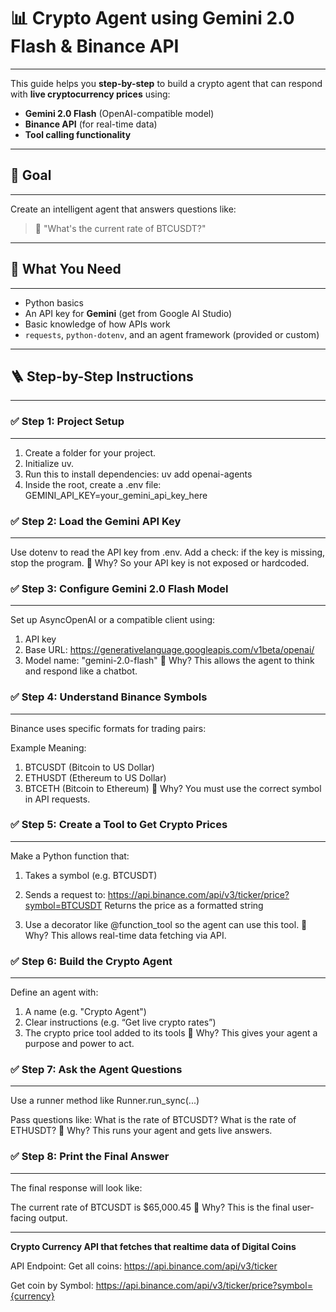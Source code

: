 # 📊 Crypto Agent using Gemini 2.0 Flash & Binance API
---

This guide helps you **step-by-step** to build a crypto agent that can respond with **live cryptocurrency prices** using:

- **Gemini 2.0 Flash** (OpenAI-compatible model)
- **Binance API** (for real-time data)
- **Tool calling functionality**

---

## 🎯 Goal
---

Create an intelligent agent that answers questions like:

> 💬 "What's the current rate of BTCUSDT?"

---

## 🧰 What You Need
---

- Python basics
- An API key for **Gemini** (get from Google AI Studio)
- Basic knowledge of how APIs work
- `requests`, `python-dotenv`, and an agent framework (provided or custom)

---

## 🪜 Step-by-Step Instructions
---

### ✅ Step 1: Project Setup
---

1. Create a folder for your project.
2. Initialize uv.
3. Run this to install dependencies:
   uv add openai-agents
4. Inside the root, create a .env file:
   GEMINI_API_KEY=your_gemini_api_key_here

### ✅ Step 2: Load the Gemini API Key
---

Use dotenv to read the API key from .env.
Add a check: if the key is missing, stop the program.
📌 Why? So your API key is not exposed or hardcoded.

### ✅ Step 3: Configure Gemini 2.0 Flash Model
---

Set up AsyncOpenAI or a compatible client using:

1. API key
2. Base URL: https://generativelanguage.googleapis.com/v1beta/openai/
3. Model name: "gemini-2.0-flash"
📌 Why? This allows the agent to think and respond like a chatbot.

### ✅ Step 4: Understand Binance Symbols
---

Binance uses specific formats for trading pairs:

Example	Meaning:
1. BTCUSDT	(Bitcoin to US Dollar)
2. ETHUSDT	(Ethereum to US Dollar)
3. BTCETH	(Bitcoin to Ethereum)
📌 Why? You must use the correct symbol in API requests.

### ✅ Step 5: Create a Tool to Get Crypto Prices
---

Make a Python function that:

1. Takes a symbol (e.g. BTCUSDT)

2. Sends a request to:
  https://api.binance.com/api/v3/ticker/price?symbol=BTCUSDT
  Returns the price as a formatted string

3. Use a decorator like @function_tool so the agent can use this tool.
📌 Why? This allows real-time data fetching via API.

### ✅ Step 6: Build the Crypto Agent
---

Define an agent with:

1. A name (e.g. "Crypto Agent")
2. Clear instructions (e.g. “Get live crypto rates”)
3. The crypto price tool added to its tools
📌 Why? This gives your agent a purpose and power to act.

### ✅ Step 7: Ask the Agent Questions
---

Use a runner method like Runner.run_sync(...)

Pass questions like:
What is the rate of BTCUSDT?
What is the rate of ETHUSDT?
📌 Why? This runs your agent and gets live answers.

### ✅ Step 8: Print the Final Answer
---
The final response will look like:

The current rate of BTCUSDT is $65,000.45
📌 Why? This is the final user-facing output.

---

**Crypto Currency API that fetches that realtime data of Digital Coins**

API Endpoint: Get all coins: https://api.binance.com/api/v3/ticker

Get coin by Symbol: https://api.binance.com/api/v3/ticker/price?symbol={currency}